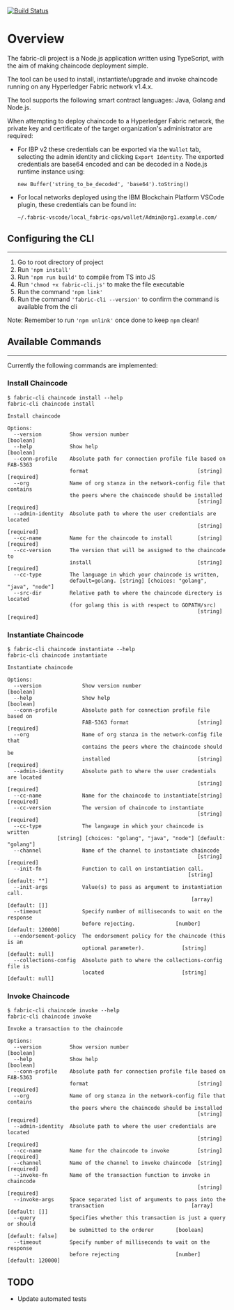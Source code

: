[![Build Status](https://travis-ci.org/IBM-Blockchain-Starter-Kit/fabric-cli.svg?branch=master)](https://travis-ci.org/IBM-Blockchain-Starter-Kit/fabric-cli)

# Overview
The fabric-cli project is a Node.js application written using TypeScript, with the aim of making chaincode deployment simple.

The tool can be used to install, instantiate/upgrade and invoke chaincode running on any Hyperledger Fabric network v1.4.x.

The tool supports the following smart contract languages: Java, Golang and Node.js.

When attempting to deploy chaincode to a Hyperledger Fabric network, the private key and certificate of the target organization's administrator are required:
- For IBP v2 these credentials can be exported via the `Wallet` tab, selecting the admin identity and clicking `Export Identity`. The exported credentials are base64 encoded and can be decoded in a Node.js runtime instance using:

      new Buffer('string_to_be_decoded', 'base64').toString()
- For local networks deployed using the IBM Blockchain Platform VSCode plugin, these credentials can be found in:
  
      ~/.fabric-vscode/local_fabric-ops/wallet/Admin@org1.example.com/

## Configuring the CLI
---

1. Go to root directory of project
2. Run `'npm install'`
3. Run `'npm run build'` to compile from TS into JS
4. Run `'chmod +x fabric-cli.js'` to make the file executable
5. Run the command `'npm link'`
6. Run the command `'fabric-cli --version'` to confirm the command is available from the cli
   
Note: Remember to run `'npm unlink'` once done to keep `npm` clean!

## Available Commands
---

Currently the following commands are implemented:

### Install Chaincode

```
$ fabric-cli chaincode install --help
fabric-cli chaincode install

Install chaincode

Options:
  --version         Show version number                                [boolean]
  --help            Show help                                          [boolean]
  --conn-profile    Absolute path for connection profile file based on  FAB-5363
                    format                                   [string] [required]
  --org             Name of org stanza in the network-config file that contains
                    the peers where the chaincode should be installed
                                                             [string] [required]
  --admin-identity  Absolute path to where the user credentials are located
                                                             [string] [required]
  --cc-name         Name for the chaincode to install        [string] [required]
  --cc-version      The version that will be assigned to the chaincode to
                    install                                  [string] [required]
  --cc-type         The language in which your chaincode is written,
                    default=golang. [string] [choices: "golang", "java", "node"]
  --src-dir         Relative path to where the chaincode directory is located
                    (for golang this is with respect to GOPATH/src)
                                                             [string] [required]
```

### Instantiate Chaincode

```
$ fabric-cli chaincode instantiate --help
fabric-cli chaincode instantiate

Instantiate chaincode

Options:
  --version             Show version number                            [boolean]
  --help                Show help                                      [boolean]
  --conn-profile        Absolute path for connection profile file based on
                        FAB-5363 format                      [string] [required]
  --org                 Name of org stanza in the network-config file that
                        contains the peers where the chaincode should be
                        installed                            [string] [required]
  --admin-identity      Absolute path to where the user credentials are located
                                                             [string] [required]
  --cc-name             Name for the chaincode to instantiate[string] [required]
  --cc-version          The version of chaincode to instantiate
                                                             [string] [required]
  --cc-type             The langauge in which your chaincode is written
                [string] [choices: "golang", "java", "node"] [default: "golang"]
  --channel             Name of the channel to instantiate chaincode
                                                             [string] [required]
  --init-fn             Function to call on instantiation call.
                                                          [string] [default: ""]
  --init-args           Value(s) to pass as argument to instantiation call.
                                                           [array] [default: []]
  --timeout             Specify number of milliseconds to wait on the response
                        before rejecting.             [number] [default: 120000]
  --endorsement-policy  The endorsement policy for the chaincode (this is an
                        optional parameter).            [string] [default: null]
  --collections-config  Absolute path to where the collections-config file is
                        located                         [string] [default: null]
```

### Invoke Chaincode

```
$ fabric-cli chaincode invoke --help
fabric-cli chaincode invoke

Invoke a transaction to the chaincode

Options:
  --version         Show version number                                [boolean]
  --help            Show help                                          [boolean]
  --conn-profile    Absolute path for connection profile file based on  FAB-5363
                    format                                   [string] [required]
  --org             Name of org stanza in the network-config file that contains
                    the peers where the chaincode should be installed
                                                             [string] [required]
  --admin-identity  Absolute path to where the user credentials are located
                                                             [string] [required]
  --cc-name         Name for the chaincode to invoke         [string] [required]
  --channel         Name of the channel to invoke chaincode  [string] [required]
  --invoke-fn       Name of the transaction function to invoke in chaincode
                                                             [string] [required]
  --invoke-args     Space separated list of arguments to pass into the
                    transaction                            [array] [default: []]
  --query           Specifies whether this transaction is just a query or should
                    be submitted to the orderer       [boolean] [default: false]
  --timeout         Specify number of milliseconds to wait on the response
                    before rejecting                  [number] [default: 120000]
```

## TODO
- Update automated tests
